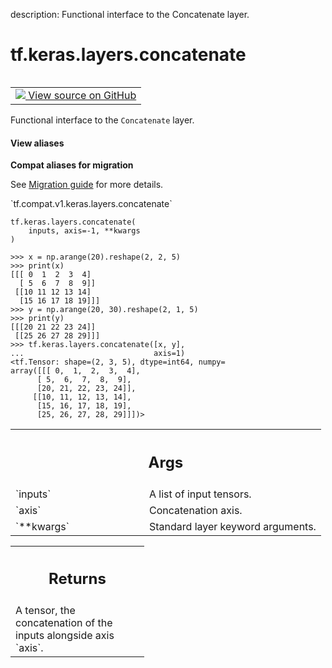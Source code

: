 description: Functional interface to the Concatenate layer.

<div itemscope itemtype="http://developers.google.com/ReferenceObject">
<meta itemprop="name" content="tf.keras.layers.concatenate" />
<meta itemprop="path" content="Stable" />
</div>

# tf.keras.layers.concatenate

<!-- Insert buttons and diff -->

<table class="tfo-notebook-buttons tfo-api nocontent" align="left">
<td>
  <a target="_blank" href="https://github.com/keras-team/keras/tree/v2.9.0/keras/layers/merging/concatenate.py#L185-L217">
    <img src="https://www.tensorflow.org/images/GitHub-Mark-32px.png" />
    View source on GitHub
  </a>
</td>
</table>



Functional interface to the `Concatenate` layer.

<section class="expandable">
  <h4 class="showalways">View aliases</h4>
  <p>
<b>Compat aliases for migration</b>
<p>See
<a href="https://www.tensorflow.org/guide/migrate">Migration guide</a> for
more details.</p>
<p>`tf.compat.v1.keras.layers.concatenate`</p>
</p>
</section>

<pre class="devsite-click-to-copy prettyprint lang-py tfo-signature-link">
<code>tf.keras.layers.concatenate(
    inputs, axis=-1, **kwargs
)
</code></pre>



<!-- Placeholder for "Used in" -->

```
>>> x = np.arange(20).reshape(2, 2, 5)
>>> print(x)
[[[ 0  1  2  3  4]
  [ 5  6  7  8  9]]
 [[10 11 12 13 14]
  [15 16 17 18 19]]]
>>> y = np.arange(20, 30).reshape(2, 1, 5)
>>> print(y)
[[[20 21 22 23 24]]
 [[25 26 27 28 29]]]
>>> tf.keras.layers.concatenate([x, y],
...                             axis=1)
<tf.Tensor: shape=(2, 3, 5), dtype=int64, numpy=
array([[[ 0,  1,  2,  3,  4],
      [ 5,  6,  7,  8,  9],
      [20, 21, 22, 23, 24]],
     [[10, 11, 12, 13, 14],
      [15, 16, 17, 18, 19],
      [25, 26, 27, 28, 29]]])>
```

<!-- Tabular view -->
 <table class="responsive fixed orange">
<colgroup><col width="214px"><col></colgroup>
<tr><th colspan="2"><h2 class="add-link">Args</h2></th></tr>

<tr>
<td>
`inputs`
</td>
<td>
A list of input tensors.
</td>
</tr><tr>
<td>
`axis`
</td>
<td>
Concatenation axis.
</td>
</tr><tr>
<td>
`**kwargs`
</td>
<td>
Standard layer keyword arguments.
</td>
</tr>
</table>



<!-- Tabular view -->
 <table class="responsive fixed orange">
<colgroup><col width="214px"><col></colgroup>
<tr><th colspan="2"><h2 class="add-link">Returns</h2></th></tr>
<tr class="alt">
<td colspan="2">
A tensor, the concatenation of the inputs alongside axis `axis`.
</td>
</tr>

</table>

